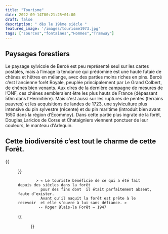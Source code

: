 ```yaml
---
title: "Tourisme"
date: 2022-09-14T00:21:25+01:00
draft: false
description: " dès le 19ème siècle "
featured_image: '/images/tourisme1973.jpg'
tags: ["sources","fontaines","Hommes","Tramway"]
---
```

## Paysages forestiers
Le paysage sylvicole de Bercé est peu représenté seul sur les cartes postales,
mais à l’image la tendance qui prédomine est une haute futaie de chênes et hêtres
en mélange, avec des parties moins riches en pins.
Bercé c’est l’ancienne forêt Royale, peuplée principalement par Le Grand Colbert,
de chênes bien venants. 
Aux dires de la dernière campagne de mesures de l’ONF, ces chênes sembleraient 
être les plus hauts de France (dépassant  50m dans l’Hermitière).
Mais c’est aussi sur les ruptures de pentes (terrains pauvres) 
et les acquisitions de landes de 1723, une sylviculture plus intensive du pin sylvestre (récente)
et du pin maritime (introduit bien avant 1650 dans la région d’Écommoy).
Dans cette partie plus ingrate de la forêt, Douglas,Laricios de Corse et Chataigniers
viennent ponctuer de leur couleurs, le manteau d'Arlequin.

## Cette biodiversité c’est tout le charme de cette Forêt.

{{<figure src="/images/articles/hermitière.jpg" title="L’arrivée à l’Hermitière">}}
  
            > « Le touriste bénéficie de ce qui a été fait depuis des siècles dans la forêt 
              pour des fins dont  il était parfaitement absent, faute d’exister. 
              Avant qu’il naquit la forêt est prête à le recevoir  et elle s’ouvre à lui sans défiance. » 
             -- Roger Blais-la Forêt – 1947

{{<figure src="/images/articles/1-stere.jpg" title="1 strère de bois">}}
